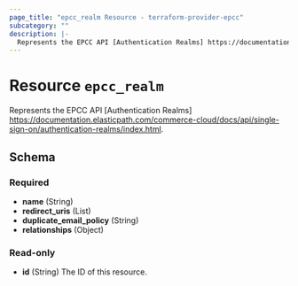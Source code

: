 ```yaml
---
page_title: "epcc_realm Resource - terraform-provider-epcc"
subcategory: ""
description: |-
  Represents the EPCC API [Authentication Realms] https://documentation.elasticpath.com/commerce-cloud/docs/api/single-sign-on/authentication-realms/index.html.
---
```


# Resource `epcc_realm`

Represents the EPCC API [Authentication Realms] https://documentation.elasticpath.com/commerce-cloud/docs/api/single-sign-on/authentication-realms/index.html.



## Schema

### Required

- **name** (String)
- **redirect_uris** (List)
- **duplicate_email_policy** (String)
- **relationships** (Object)

### Read-only

- **id** (String) The ID of this resource.


